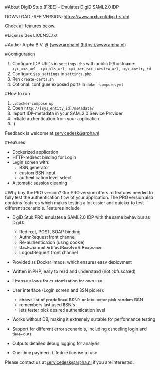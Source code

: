 #About
DigiD Stub (FREE) - Emulates DigiD SAML2.0 IDP

DOWNLOAD FREE VERSION: https://www.arpha.nl/digid-stub/

Check all features below.

#License
See LICENSE.txt

#Author
Arpha B.V. @ [www.arpha.nl](https://www.arpha.nl) 

#Configuration
1. Configure IDP URL's in ```settings.php``` with public IP/hostname: ```sys_sso_url, sys_slo_url, sys_art_res_service_url, sys_entity_id```
2. Configure ```$sp_settings``` in ```settings.php```
3. Run ```create-certs.sh```
4. Optional: configure exposed ports in ```doker-compose.yml```

#How to run
1. ```./docker-compose up```
2. Open ``http://[sys_entity_id]/metadata/``
3. Import IDP-metadata in your SAML2.0 Service Provider
4. Initiate authentication from your application
5. :)

Feedback is welcome at [servicedesk@arpha.nl](mailto:servicedesk@arpha.nl)

#Features
- Dockerized application
- HTTP-redirect binding for Login
- Login screen with:
    - BSN generator
    - custom BSN input
    - authentication level select
- Automatic session cleaning

#Why buy the PRO version?
Our PRO version offers all features needed to fully test the authentication flow of your application. The PRO version also contains features which makes testing a lot easier and quicker to test different scenario's.
Features include:

- DigiD Stub PRO emulates a SAML2.0 IDP with the same behaviour as DigiD:
  - Redirect, POST, SOAP-binding
  - AuthnRequest front channel
  - Re-authentication (using cookie)
  - Backchannel ArtifactResolve & Response
  - LogoutRequest front channel 

- Provided as Docker image, which ensures easy deployment

- Written in PHP, easy to read and understand (not obfuscated)

- License allows for customisation for own use

- User interface (Login screen and BSN picker):
  - shows list of predefined BSN’s or lets tester pick random BSN
  - remembers last used BSN's 
  - lets tester pick desired authentication level

- Works without DB, making it extremely suitable for performance testing

- Support for different error scenario's, including canceling login and time-outs

- Outputs detailed debug logging for analysis

- One-time payment. Lifetime license to use


Please contact us at [servicedesk@arpha.nl](mailto:servicedesk@arpha.nl) if you are interested.

